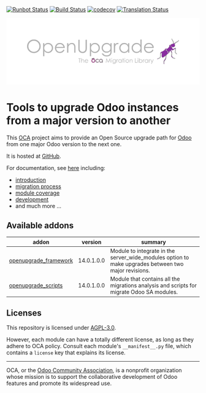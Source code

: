 [![Runbot Status](https://runbot.odoo-community.org/runbot/badge/flat//14.0.svg)](https://runbot.odoo-community.org/runbot/repo/github-com-oca-openupgrade-)
[![Build Status](https://travis-ci.com/OCA/openupgrade.svg?branch=14.0)](https://travis-ci.com/OCA/openupgrade)
[![codecov](https://codecov.io/gh/OCA/openupgrade/branch/14.0/graph/badge.svg)](https://codecov.io/gh/OCA/openupgrade)
[![Translation Status](https://translation.odoo-community.org/widgets/openupgrade-14-0/-/svg-badge.svg)](https://translation.odoo-community.org/engage/openupgrade-14-0/?utm_source=widget)

<!-- /!\ do not modify above this line -->

![OpenUpgrade logo](/doc/source/images/OpenUpgrade.png?raw=true)
# Tools to upgrade Odoo instances from a major version to another

This <a href="https://odoo-community.org">OCA</a> project aims to provide an
Open Source upgrade path for <a href="https://github.com/odoo/odoo">Odoo</a> from one
major Odoo version to the next one.

It is hosted at <a href="https://github.com/oca/openupgrade">GitHub</a>.

For documentation, see <a href="https://oca.github.io/OpenUpgrade">here</a> including:

- [introduction](doc/source/intro.rst)
- [migration process](doc/source/migration_details.rst)
- [module coverage](doc/source/status.rst)
- [development](doc/source/development.rst)
- and much more ...

<!-- /!\ do not modify below this line -->

<!-- prettier-ignore-start -->

[//]: # (addons)

Available addons
----------------
addon | version | summary
--- | --- | ---
[openupgrade_framework](openupgrade_framework/) | 14.0.1.0.0 | Module to integrate in the server_wide_modules option to make upgrades between two major revisions.
[openupgrade_scripts](openupgrade_scripts/) | 14.0.1.0.0 | Module that contains all the migrations analysis and scripts for migrate Odoo SA modules.

[//]: # (end addons)

<!-- prettier-ignore-end -->

## Licenses

This repository is licensed under [AGPL-3.0](LICENSE).

However, each module can have a totally different license, as long as they adhere to OCA
policy. Consult each module's `__manifest__.py` file, which contains a `license` key
that explains its license.

----

OCA, or the [Odoo Community Association](http://odoo-community.org/), is a nonprofit
organization whose mission is to support the collaborative development of Odoo features
and promote its widespread use.
